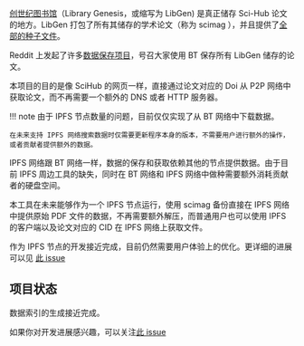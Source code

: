 [创世纪图书馆](https://zh.wikipedia.org/zh-cn/%E5%88%9B%E4%B8%96%E7%BA%AA%E5%9B%BE%E4%B9%A6%E9%A6%86)（Library Genesis，或缩写为 LibGen) 是真正储存 Sci-Hub 论文的地方。LibGen 打包了所有其储存的学术论文（称为 scimag ），并且提供了[全部的种子文件](https://libgen.rs/scimag/repository_torrent/)。

Reddit 上发起了许多[数据保存项目](https://www.reddit.com/r/DataHoarder/comments/nc27fv/rescue_mission_for_scihub_and_open_science_we_are/)，号召大家使用 BT 保存所有 LibGen 储存的论文。

本项目的目的是像 SciHub 的网页一样，直接通过论文对应的 Doi 从 P2P 网络中获取论文，而不再需要一个额外的 DNS 或者 HTTP 服务器。

<!-- prettier-ignore -->
!!! note
    由于 IPFS 节点数量的问题，目前仅仅实现了从 BT 网络中下载数据。

    在未来支持 IPFS 网络搜索数据时仅需要更新程序本身的版本，不需要用户进行额外的操作，或者贡献者提供额外的数据。

IPFS 网络跟 BT 网络一样，数据的保存和获取依赖其他的节点提供数据。由于目前 IPFS 周边工具的缺失，同时在 BT 网络和 IPFS 网络中做种需要额外消耗贡献者的硬盘空间。

本工具在未来能够作为一个 IPFS 节点运行，使用 scimag 备份直接在 IPFS 网络中提供原始 PDF 文件的数据，不再需要额外解压，而普通用户也可以使用 IPFS 的客户端以及论文对应的 CID 在 IPFS 网络上获取文件。

作为 IPFS 节点的开发接近完成，目前仍然需要用户体验上的优化。更详细的进展可以见 [此 issue](https://github.com/Trim21/sci-hub-p2p/issues/14)

## 项目状态

数据索引的生成接近完成。

如果你对开发进展感兴趣，可以关注[此 issue](https://github.com/Trim21/sci-hub-p2p/issues/2)
